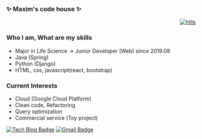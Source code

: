 ### ✨ Maxim's code house ✨

<div align=right>
 
[![Hits](https://hits.seeyoufarm.com/api/count/incr/badge.svg?url=https%3A%2F%2Fgithub.com%2FMaximSungmo)](https://hits.seeyoufarm.com)
 
</div>

### Who I am, What are my skills
- Major in Life Science -> Junior Developer (Web) since 2019.08
- Java (Spring)
- Python (Django)
- HTML, css, javascript(react, bootstrap)

### Current Interests 
- Cloud (Google Cloud Platform)
- Clean code, Refactoring
- Query optimization 
- Commercial service (Toy project)


<div align=left>
 
[![Tech Blog Badge](http://img.shields.io/badge/-Tech%20blog-black?style=flat-square&logo=github&link=https://maximsungmo.github.io//)](https://maximsungmo.github.io//)
[![Gmail Badge](https://img.shields.io/badge/Gmail-d14836?style=flat-square&logo=Gmail&logoColor=white&link=mailto:sunrise5318@gmail.com)](mailto:sunrise5318@gmail.com)

</div>
